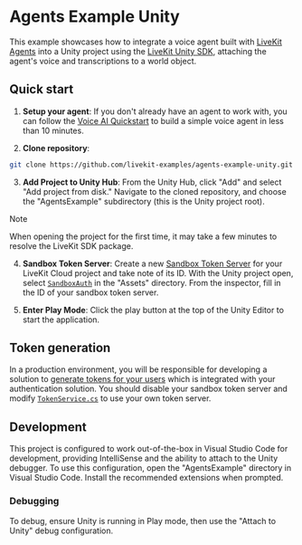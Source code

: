 # Agents Example Unity

This example showcases how to integrate a voice agent built with [LiveKit Agents](https://docs.livekit.io/agents/overview/) into a Unity project using the [LiveKit Unity SDK](https://github.com/livekit/client-sdk-unity), attaching the agent's voice and transcriptions to a world object.

## Quick start

1. **Setup your agent**: If you don't already have an agent to work with, you can follow the [Voice AI Quickstart](https://docs.livekit.io/agents/start/voice-ai/) to build a simple voice agent in less than 10 minutes.

2. **Clone repository**:

```sh
git clone https://github.com/livekit-examples/agents-example-unity.git
```

3. **Add Project to Unity Hub**: From the Unity Hub, click "Add" and select "Add project from disk." Navigate to the cloned repository, and choose the "AgentsExample" subdirectory (this is the Unity project root).

> [!NOTE]
> When opening the project for the first time, it may take a few minutes to resolve the LiveKit SDK package.

4. **Sandbox Token Server**: Create a new [Sandbox Token Server](https://cloud.livekit.io/projects/p_/sandbox/templates/token-server) for your LiveKit Cloud project and take note of its ID. With the Unity project open, select [`SandboxAuth`](/AgentsExample/Assets/SandboxAuth.asset) in the "Assets" directory. From the inspector, fill in the ID of your sandbox token server.

5. **Enter Play Mode**: Click the play button at the top of the Unity Editor to start the application.

## Token generation

In a production environment, you will be responsible for developing a solution to [generate tokens for your users](https://docs.livekit.io/home/server/generating-tokens/) which is integrated with your authentication solution. You should disable your sandbox token server and modify [`TokenService.cs`](/AgentsExample/Assets/Scripts/TokenService.cs) to use your own token server.

## Development

This project is configured to work out-of-the-box in Visual Studio Code for development, providing IntelliSense and the ability to attach to the Unity debugger. To use this configuration, open the "AgentsExample" directory in Visual Studio Code. Install the recommended extensions when prompted.

### Debugging

To debug, ensure Unity is running in Play mode, then use the "Attach to Unity" debug configuration.
